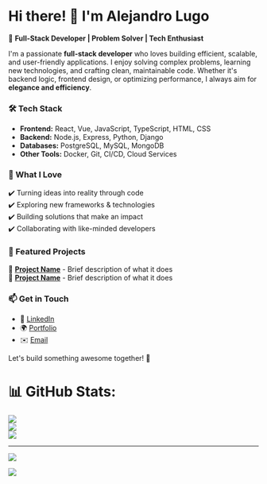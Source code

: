 # Hi there! 👋 I'm Alejandro Lugo 

🚀 **Full-Stack Developer | Problem Solver | Tech Enthusiast**  

I'm a passionate **full-stack developer** who loves building efficient, scalable, and user-friendly applications. I enjoy solving complex problems, learning new technologies, and crafting clean, maintainable code. Whether it's backend logic, frontend design, or optimizing performance, I always aim for **elegance and efficiency**.  

### 🛠️ Tech Stack  
- **Frontend:** React, Vue, JavaScript, TypeScript, HTML, CSS  
- **Backend:** Node.js, Express, Python, Django  
- **Databases:** PostgreSQL, MySQL, MongoDB  
- **Other Tools:** Docker, Git, CI/CD, Cloud Services  

### 🌟 What I Love  
✔️ Turning ideas into reality through code  
✔️ Exploring new frameworks & technologies  
✔️ Building solutions that make an impact  
✔️ Collaborating with like-minded developers  

### 📌 Featured Projects  
🔹 **[Project Name](#)** - Brief description of what it does  
🔹 **[Project Name](#)** - Brief description of what it does  

### 📫 Get in Touch  
- 💼 [LinkedIn](#)  
- 🌍 [Portfolio](#)  
- ✉️ [Email](mailto:your.email@example.com)  

Let's build something awesome together! 🚀  


# 📊 GitHub Stats:
![](https://github-readme-stats.vercel.app/api?username=aggiovato&theme=dark&hide_border=false&include_all_commits=true&count_private=true)<br/>
![](https://github-readme-streak-stats.herokuapp.com/?user=aggiovato&theme=dark&hide_border=false)<br/>
![](https://github-readme-stats.vercel.app/api/top-langs/?username=aggiovato&theme=dark&hide_border=false&include_all_commits=true&count_private=true&layout=compact)

---
[![](https://visitcount.itsvg.in/api?id=aggiovato&icon=0&color=0)](https://visitcount.itsvg.in)

<!-- Proudly created with GPRM ( https://gprm.itsvg.in ) -->
[![](https://visitcount.itsvg.in/api?id=Aggiovato&label=Profile%20Views&pretty=false)](https://visitcount.itsvg.in)
